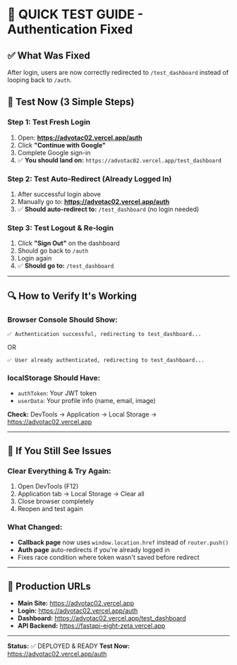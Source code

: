 # 🚀 QUICK TEST GUIDE - Authentication Fixed

## ✅ What Was Fixed
After login, users are now correctly redirected to `/test_dashboard` instead of looping back to `/auth`.

## 🧪 Test Now (3 Simple Steps)

### Step 1: Test Fresh Login
1. Open: **https://advotac02.vercel.app/auth**
2. Click **"Continue with Google"**
3. Complete Google sign-in
4. ✅ **You should land on:** `https://advotac02.vercel.app/test_dashboard`

### Step 2: Test Auto-Redirect (Already Logged In)
1. After successful login above
2. Manually go to: **https://advotac02.vercel.app/auth**
3. ✅ **Should auto-redirect to:** `/test_dashboard` (no login needed)

### Step 3: Test Logout & Re-login
1. Click **"Sign Out"** on the dashboard
2. Should go back to `/auth`
3. Login again
4. ✅ **Should go to:** `/test_dashboard`

---

## 🔍 How to Verify It's Working

### Browser Console Should Show:
```
✅ Authentication successful, redirecting to test_dashboard...
```
OR
```
✅ User already authenticated, redirecting to test_dashboard...
```

### localStorage Should Have:
- `authToken`: Your JWT token
- `userData`: Your profile info (name, email, image)

**Check:** DevTools → Application → Local Storage → https://advotac02.vercel.app

---

## 🐛 If You Still See Issues

### Clear Everything & Try Again:
1. Open DevTools (F12)
2. Application tab → Local Storage → Clear all
3. Close browser completely
4. Reopen and test again

### What Changed:
- **Callback page** now uses `window.location.href` instead of `router.push()`
- **Auth page** auto-redirects if you're already logged in
- Fixes race condition where token wasn't saved before redirect

---

## 📝 Production URLs
- **Main Site:** https://advotac02.vercel.app
- **Login:** https://advotac02.vercel.app/auth
- **Dashboard:** https://advotac02.vercel.app/test_dashboard
- **API Backend:** https://fastapi-eight-zeta.vercel.app

---

**Status:** ✅ DEPLOYED & READY
**Test Now:** https://advotac02.vercel.app/auth
